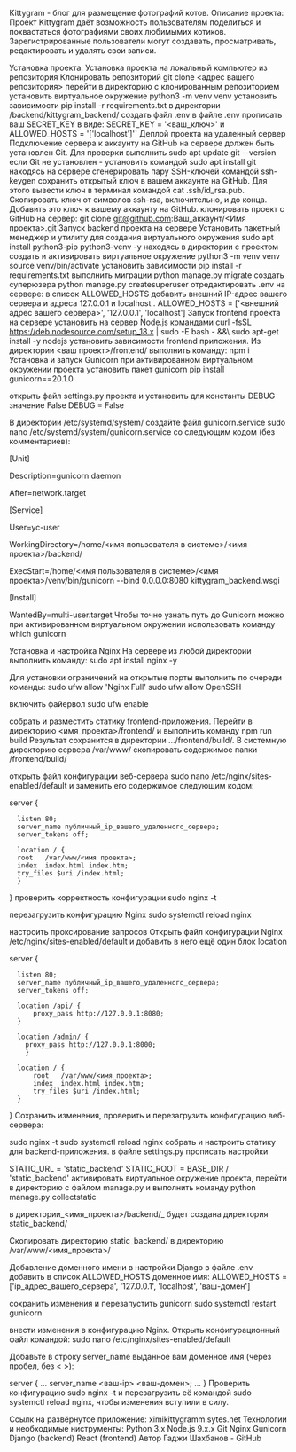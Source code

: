 Kittygram - блог для размещение фотографий котов.
Описание проекта:
Проект Kittygram даёт возможность пользователям поделиться и похвастаться фотографиями своих любимымих котиков. Зарегистрированные пользователи могут создавать, просматривать, редактировать и удалять свои записи.

Установка проекта:
Установка проекта на локальный компьютер из репозитория
Клонировать репозиторий git clone <адрес вашего репозитория>
перейти в директорию с клонированным репозиторием
установить виртуальное окружение python3 -m venv venv
установить зависимости pip install -r requirements.txt
в директории /backend/kittygram_backend/ создать файл .env
в файле .env прописать ваш SECRET_KEY в виде: SECRET_KEY = '<ваш_ключ>' и ALLOWED_HOSTS = '['localhost']'`
Деплой проекта на удаленный сервер
Подключение сервера к аккаунту на GitHub
на сервере должен быть установлен Git. Для проверки выполнить sudo apt update git --version
если Git не установлен - установить командой sudo apt install git
находясь на сервере сгенерировать пару SSH-ключей командой ssh-keygen
сохранить открытый ключ в вашем аккаунте на GitHub. Для этого вывести ключ в терминал командой cat .ssh/id_rsa.pub. Скопировать ключ от символов ssh-rsa, включительно, и до конца. Добавить это ключ к вашему аккаунту на GitHub.
клонировать проект с GitHub на сервер: git clone git@github.com:Ваш_аккаунт/<Имя проекта>.git
Запуск backend проекта на сервере
Установить пакетный менеджер и утилиту для создания виртуального окружения sudo apt install python3-pip python3-venv -y
находясь в директории с проектом создать и активировать виртуальное окружение python3 -m venv venv source venv/bin/activate
установить зависимости pip install -r requirements.txt
выполнить миграции python manage.py migrate
создать суперюзера python manage.py createsuperuser
отредактировать .env на сервере: в список ALLOWED_HOSTS добавить внешний IP-адрес вашего сервера и адреса 127.0.0.1 и localhost . ALLOWED_HOSTS = ['<внешний адрес вашего сервера>', '127.0.0.1', 'localhost']
Запуск frontend проекта на сервере
установить на сервер Node.js командами curl -fsSL https://deb.nodesource.com/setup_18.x | sudo -E bash - &&\ sudo apt-get install -y nodejs
установить зависимости frontend приложения. Из директории <ваш проект>/frontend/ выполнить команду: npm i
Установка и запуск Gunicorn
при активированном виртуальном окружении проекта установить пакет gunicorn pip install gunicorn==20.1.0

открыть файл settings.py проекта и установить для константы DEBUG значение False DEBUG = False

В директории /etc/systemd/system/ создайте файл gunicorn.service sudo nano /etc/systemd/system/gunicorn.service со следующим кодом (без комментариев):

  [Unit]

  Description=gunicorn daemon

  After=network.target

  [Service]

  User=yc-user

  WorkingDirectory=/home/<имя пользователя в системе>/<имя проекта>/backend/

  ExecStart=/home/<имя пользователя в системе>/<имя проекта>/venv/bin/gunicorn --bind 0.0.0.0:8080 kittygram_backend.wsgi

  [Install]

  WantedBy=multi-user.target
Чтобы точно узнать путь до Gunicorn можно при активированном виртуальном окружении использовать команду which gunicorn

Установка и настройка Nginx
На сервере из любой директории выполнить команду: sudo apt install nginx -y

Для установки ограничений на открытые порты выполнить по очереди команды: sudo ufw allow 'Nginx Full' sudo ufw allow OpenSSH

включить файервол sudo ufw enable

собрать и разместить статику frontend-приложения.
Перейти в директорию <имя_проекта>/frontend/ и выполнить команду npm run build Результат сохранится в директории .../frontend/build/. В системную директорию сервера /var/www/ скопировать содержимое папки /frontend/build/

открыть файл конфигурации веб-сервера sudo nano /etc/nginx/sites-enabled/default и заменить его содержимое следующим кодом:

  server {

      listen 80;
      server_name публичный_ip_вашего_удаленного_сервера;
      server_tokens off;
  
      location / {
      root   /var/www/<имя проекта>;
      index  index.html index.htm;
      try_files $uri /index.html;
      }

  }
проверить корректность конфигурации sudo nginx -t

перезагрузить конфигурацию Nginx sudo systemctl reload nginx

настроить проксирование запросов
Открыть файл конфигурации Nginx /etc/nginx/sites-enabled/default и добавить в него ещё один блок location

  server {

      listen 80;
      server_name публичный_ip_вашего_удаленного_сервера;
      server_tokens off;

      location /api/ {
          proxy_pass http://127.0.0.1:8080;
      }
      
      location /admin/ {
  	    proxy_pass http://127.0.0.1:8000;
  		}
  	
      location / {
          root   /var/www/<имя_проекта>;
          index  index.html index.htm;
          try_files $uri /index.html;
      }

  }
Сохранить изменения, проверить и перезагрузить конфигурацию веб-сервера:

  sudo nginx -t
  sudo systemctl reload nginx
собрать и настроить статику для backend-приложения.
в файле settings.py прописать настройки

  STATIC_URL = 'static_backend'
  STATIC_ROOT = BASE_DIR / 'static_backend'
активировать виртуальное окружение проекта, перейти в директорию с файлом manage.py и выполнить команду python manage.py collectstatic

в директории_<имя_проекта>/backend/_ будет создана директория static_backend/

Скопировать директорию static_backend/ в директорию /var/www/<имя_проекта>/

Добавление доменного имени в настройки Django
в файле .env добавить в список ALLOWED_HOSTS доменное имя: ALLOWED_HOSTS = ['ip_адрес_вашего_сервера', '127.0.0.1', 'localhost', 'ваш-домен']

сохранить изменения и перезапустить gunicorn sudo systemctl restart gunicorn

внести изменения в конфигурацию Nginx. Открыть конфигурационный файл командой: sudo nano /etc/nginx/sites-enabled/default

Добавьте в строку server_name выданное вам доменное имя (через пробел, без < >):

  server {
  ...
      server_name <ваш-ip> <ваш-домен>;
  ...
  }
Проверить конфигурацию sudo nginx -t и перезагрузить её командой sudo systemctl reload nginx, чтобы изменения вступили в силу.

Cсылк на развёрнутое приложение:
ximikittygramm.sytes.net
Технологии и необходимые ниструменты:
Python 3.x
Node.js 9.x.x
Git
Nginx
Gunicorn
Django (backend)
React (frontend)
Автор
Гаджи Шахбанов - GitHub
